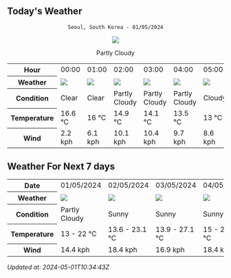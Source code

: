 ## Today's Weather
<div align="center">

`Seoul, South Korea - 01/05/2024`

<img src="https://cdn.weatherapi.com/weather/64x64/day/116.png"/>

Partly Cloudy 

</div>


<table>
    <tr>
        <th>Hour</th>
        <td>00:00</td><td>01:00</td><td>02:00</td><td>03:00</td><td>04:00</td><td>05:00</td><td>06:00</td><td>07:00</td><td>08:00</td><td>09:00</td><td>10:00</td><td>11:00</td><td>12:00</td><td>13:00</td><td>14:00</td><td>15:00</td><td>16:00</td><td>17:00</td><td>18:00</td><td>19:00</td><td>20:00</td><td>21:00</td><td>22:00</td><td>23:00</td>
    </tr>
    <tr>
        <th>Weather</th>
        <td><img src="https://cdn.weatherapi.com/weather/64x64/night/113.png"></img></td><td><img src="https://cdn.weatherapi.com/weather/64x64/night/113.png"></img></td><td><img src="https://cdn.weatherapi.com/weather/64x64/night/116.png"></img></td><td><img src="https://cdn.weatherapi.com/weather/64x64/night/116.png"></img></td><td><img src="https://cdn.weatherapi.com/weather/64x64/night/116.png"></img></td><td><img src="https://cdn.weatherapi.com/weather/64x64/night/119.png"></img></td><td><img src="https://cdn.weatherapi.com/weather/64x64/day/119.png"></img></td><td><img src="https://cdn.weatherapi.com/weather/64x64/day/119.png"></img></td><td><img src="https://cdn.weatherapi.com/weather/64x64/day/116.png"></img></td><td><img src="https://cdn.weatherapi.com/weather/64x64/day/119.png"></img></td><td><img src="https://cdn.weatherapi.com/weather/64x64/day/116.png"></img></td><td><img src="https://cdn.weatherapi.com/weather/64x64/day/116.png"></img></td><td><img src="https://cdn.weatherapi.com/weather/64x64/day/113.png"></img></td><td><img src="https://cdn.weatherapi.com/weather/64x64/day/113.png"></img></td><td><img src="https://cdn.weatherapi.com/weather/64x64/day/113.png"></img></td><td><img src="https://cdn.weatherapi.com/weather/64x64/day/113.png"></img></td><td><img src="https://cdn.weatherapi.com/weather/64x64/day/113.png"></img></td><td><img src="https://cdn.weatherapi.com/weather/64x64/day/113.png"></img></td><td><img src="https://cdn.weatherapi.com/weather/64x64/day/113.png"></img></td><td><img src="https://cdn.weatherapi.com/weather/64x64/night/113.png"></img></td><td><img src="https://cdn.weatherapi.com/weather/64x64/night/113.png"></img></td><td><img src="https://cdn.weatherapi.com/weather/64x64/night/113.png"></img></td><td><img src="https://cdn.weatherapi.com/weather/64x64/night/113.png"></img></td><td><img src="https://cdn.weatherapi.com/weather/64x64/night/113.png"></img></td>
    </tr>
    <tr>
        <th>Condition</th>
        <td width="200px">Clear </td><td width="200px">Clear </td><td width="200px">Partly Cloudy </td><td width="200px">Partly Cloudy </td><td width="200px">Partly Cloudy </td><td width="200px">Cloudy </td><td width="200px">Cloudy </td><td width="200px">Cloudy </td><td width="200px">Partly Cloudy </td><td width="200px">Cloudy </td><td width="200px">Partly Cloudy </td><td width="200px">Partly Cloudy </td><td width="200px">Sunny</td><td width="200px">Sunny</td><td width="200px">Sunny</td><td width="200px">Sunny</td><td width="200px">Sunny</td><td width="200px">Sunny</td><td width="200px">Sunny</td><td width="200px">Clear</td><td width="200px">Clear </td><td width="200px">Clear </td><td width="200px">Clear </td><td width="200px">Clear </td>
    </tr>
    <tr>
        <th>Temperature</th>
        <td>16.6 °C</td><td>16 °C</td><td>14.9 °C</td><td>14.1 °C</td><td>13.5 °C</td><td>13 °C</td><td>13 °C</td><td>13.8 °C</td><td>14.8 °C</td><td>15.7 °C</td><td>16.3 °C</td><td>17.4 °C</td><td>18.7 °C</td><td>20.6 °C</td><td>21.5 °C</td><td>22 °C</td><td>21.9 °C</td><td>21.7 °C</td><td>20.8 °C</td><td>19 °C</td><td>17.9 °C</td><td>17.6 °C</td><td>17 °C</td><td>16.5 °C</td>
    </tr>
    <tr>
        <th>Wind</th>
        <td>2.2 kph</td><td>6.1 kph</td><td>10.1 kph</td><td>10.4 kph</td><td>9.7 kph</td><td>8.6 kph</td><td>7.9 kph</td><td>7.2 kph</td><td>7.6 kph</td><td>7.2 kph</td><td>6.8 kph</td><td>7.6 kph</td><td>6.1 kph</td><td>2.9 kph</td><td>1.4 kph</td><td>4.3 kph</td><td>7.9 kph</td><td>10.4 kph</td><td>13.7 kph</td><td>15.1 kph</td><td>9.4 kph</td><td>7.6 kph</td><td>6.5 kph</td><td>6.5 kph</td>
    </tr>
</table>


## Weather For Next 7 days


<table>
    <tr>
        <th>Date</th>
        <td>01/05/2024</td><td>02/05/2024</td><td>03/05/2024</td><td>04/05/2024</td><td>05/05/2024</td><td>06/05/2024</td><td>07/05/2024</td>
    </tr>
    <tr>
        <th>Weather</th>
        <td><img src="https://cdn.weatherapi.com/weather/64x64/day/116.png"/></td><td><img src="https://cdn.weatherapi.com/weather/64x64/day/113.png"/></td><td><img src="https://cdn.weatherapi.com/weather/64x64/day/113.png"/></td><td><img src="https://cdn.weatherapi.com/weather/64x64/day/113.png"/></td><td><img src="https://cdn.weatherapi.com/weather/64x64/day/302.png"/></td><td><img src="https://cdn.weatherapi.com/weather/64x64/day/302.png"/></td><td><img src="https://cdn.weatherapi.com/weather/64x64/day/176.png"/></td>
    </tr>
    <tr>
        <th>Condition</th>
        <td width="200px">Partly Cloudy </td><td width="200px">Sunny</td><td width="200px">Sunny</td><td width="200px">Sunny</td><td width="200px">Moderate rain</td><td width="200px">Moderate rain</td><td width="200px">Patchy rain nearby</td>
    </tr>
    <tr>
        <th>Temperature</th>
        <td>13 -  22 °C</td><td>13.6 -  23.1 °C</td><td>13.9 -  27.1 °C</td><td>15 -  26.4 °C</td><td>16.5 -  20.9 °C</td><td>12.8 -  17.2 °C</td><td>12.5 -  14.5 °C</td>
    </tr>
    <tr>
        <th>Wind</th>
        <td>14.4 kph</td><td>18.4 kph</td><td>16.9 kph</td><td>18.4 kph</td><td>19.8 kph</td><td>30.2 kph</td><td>15.1 kph</td>
    </tr>
</table>


*Updated at: 2024-05-01T10:34:43Z*